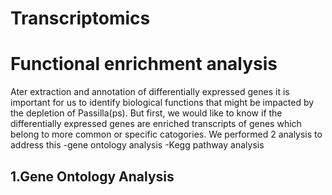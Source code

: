 # Transcriptomics

# Functional enrichment analysis

Ater extraction and annotation of differentially expressed genes it is important for us to identify biological functions that might be impacted by the depletion of Passilla(ps). But first, we would like to know if the differentially expressed genes are enriched transcripts of genes which belong to more common or specific catogories. We performed 2 analysis to address this
-gene ontology analysis
-Kegg pathway analysis

## 1.Gene Ontology Analysis
